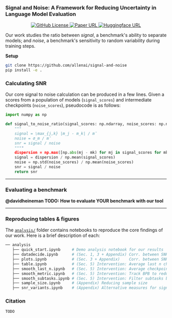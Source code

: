 ### Signal and Noise: A Framework for Reducing Uncertainty in Language Model Evaluation

<p align="center">
  <a href="https://github.com/allenai/signal-and-noise/blob/main/LICENSE">
    <img alt="GitHub License" src="https://img.shields.io/badge/license-Apache 2.0-green">
  </a>
  <a href="">
    <img alt="Paper URL" src="https://img.shields.io/badge/paper-arxiv-red">
  </a>
  <a href="">
    <img alt="Huggingface URL" src="https://img.shields.io/badge/data-huggingface-yellow">
  </a>
</p>

Our work studies the ratio between *signal*, a benchmark's ability to separate models; and *noise*, a benchmark's sensitivity to random variability during training steps. 

**Setup**

```sh
git clone https://github.com/allenai/signal-and-noise
pip install -e .
```

### Calculating SNR

Our core signal to noise calculation can be produced in a few lines. Given a scores from a population of models (`signal_scores`) and intermediate checkpoints (`noise_scores`), pseudocode is as follows:

```python
import numpy as np

def signal_to_noise_ratio(signal_scores: np.ndarray, noise_scores: np.ndarray) -> float:
    """
    signal = \max_{j,k} |m_j - m_k| / m̄
    noise = σ_m / m̄
    snr = signal / noise
    """"
    dispersion = np.max([np.abs(mj - mk) for mj in signal_scores for mk in signal_scores])
    signal = dispersion / np.mean(signal_scores)
    noise = np.std(noise_scores) / np.mean(noise_scores)
    snr = signal / noise
    return snr
```

---

### Evaluating a benchmark

**@davidheineman TODO: How to evaluate YOUR benchmark with our tool**

---

### Reproducing tables & figures

The [`analysis/`](./analysis/) folder contains notebooks to reproduce the core findings of our work. Here is a brief description of each:

```sh
── analysis
   ├── quick_start.ipynb     # Demo analysis notebook for our results
   ├── datadecide.ipynb      # (Sec. 1, 3 + Appendix) Corr. between SNR and decision accuracy
   ├── plots.ipynb           # (Sec. 3 + Appendix)    Corr. between SNR and scaling laws
   ├── table.ipynb           # (Sec. 5) Intervention: Average last n checkpoints to reduce SNR
   ├── smooth_last_n.ipynb   # (Sec. 5) Intervention: Average checkpoints when early stopping to reduce SNR
   ├── smooth_metric.ipynb   # (Sec. 5) Intervention: Track BPB to reduce SNR
   ├── smooth_subtasks.ipynb # (Sec. 5) Intervention: Filter subtasks by their SNR
   ├── sample_size.ipynb     # (Appendix) Reducing sample size
   ├── snr_variants.ipynb    # (Appendix) Alternative measures for signal and noise
```

### Citation

```
TODO
```

<!-- ```sh
mkdir deps # directory for olmo repos

# Install scaling law code
git clone -b signal-to-noise https://github.com/allenai/OLMo-ladder deps/OLMo-ladder
pip install -e "deps/OLMo-ladder.[plotting]"

# Install eval code
git clone -b signal-to-noise https://github.com/allenai/oe-eval-internal deps/oe-eval-internal
pip install -e "deps/oe-eval-internal.[all]"

# Download seed / data order evals
python analysis/utils/comet_utils.py --workspace ai2 --project olmo2-model-ladder-davidh --output-dir analysis/data/random_seeds --output-filename olmo2_random_seeds.csv
```

---

### Download Model Ladder Data
```sh
# Download wandb logs (see OLMo library for all downloads)
python olmo/scaling/scaling_laws/download_wandb_logs.py -n 'ai2-llm/olmo-ladder/peteish-moreeval-3B-1xC' -y validation-and-downstream-v2 -o scripts/scaling/data/peteish-moreeval/3B-1xC.csv
python olmo/scaling/scaling_laws/download_wandb_logs.py -n 'ai2-llm/olmo-ladder/peteish-moreeval-3B-2xC' -y validation-and-downstream-v2 -o scripts/scaling/data/peteish-moreeval/3B-2xC.csv
python olmo/scaling/scaling_laws/download_wandb_logs.py -n 'ai2-llm/olmo-ladder/peteish-moreeval-3B-5xC' -y validation-and-downstream-v2 -o scripts/scaling/data/peteish-moreeval/3B-5xC.csv
python olmo/scaling/scaling_laws/download_wandb_logs.py -n 'ai2-llm/olmo-ladder/peteish-moreeval-3B-10xC' -y validation-and-downstream-v2 -o scripts/scaling/data/peteish-moreeval/3B-10xC.csv

# Sanity check: Run variance analysis + predictions
python scripts/scaling/variance_analysis.py -k v2_main_variance -c scripts/scaling/final_variance.json -o figure/peteish-moreeval/variance.pdf --last_n_points 10 --run_prediction
python scripts/scaling/step2.py -k v2_main -c scripts/scaling/step2.json -o figure/peteish-moreeval/step2_main.pdf --skip_perc 0.1 --moving_avg 5
```

### Launching & Processing Evals
```sh
python scripts/launch_evals.py # launch evals on beaker
python analysis/download/aws.py # sync from s3
python analysis/download/preprocess.py # convert to .parquet

# Detatch from current session
nohup python scripts/launch_eval.py > /tmp/out.out 2>&1 & tail -f /tmp/out.out
nohup python analysis/download/aws.py > /tmp/out.out 2>&1 & tail -f /tmp/out.out

# (in case I need it)
nohup python analysis/download/preprocess.py > /tmp/out.out 2>&1 & tail -f /tmp/out.out
nohup python analysis/download/hf.py > /tmp/out.out 2>&1 & tail -f /tmp/out.out
nohup python scripts/download_checkpoints.py > /tmp/out.out 2>&1 & tail -f /tmp/out.out
nohup python scripts/weight_merging/merge.py > /tmp/merge.out 2>&1 & tail -f /tmp/merge.out

# Convert checkpoints
nohup ./scripts/convert_checkpoints_peteish.sh > /tmp/out.out 2>&1 & tail -f /tmp/out.out
``` -->
